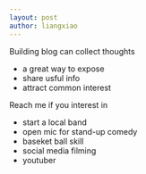 ```yaml
---
layout: post
author: liangxiao
---
```

Building blog can collect thoughts
- a great way to expose 
- share usful info 
- attract common interest
  
Reach me if you interest in 
- start a local band 
- open mic for stand-up comedy
- baseket ball skill 
- social media filming
- youtuber
